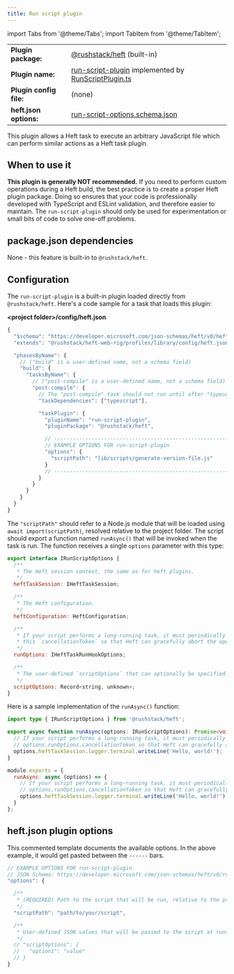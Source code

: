```yaml
---
title: Run script plugin
---
```


import Tabs from '@theme/Tabs';
import TabItem from '@theme/TabItem';

<!-- prettier-ignore-start -->
|     |     |
| --- | --- |
| **Plugin package:** | [@rushstack/heft](https://github.com/microsoft/rushstack/tree/main/apps/heft) (built-in) |
| **Plugin name:** | [run-script-plugin](https://github.com/microsoft/rushstack/blob/main/apps/heft/heft-plugin.json) implemented by [RunScriptPlugin.ts](https://github.com/microsoft/rushstack/blob/main/apps/heft/src/plugins/RunScriptPlugin.ts) |
| **Plugin config file:** | (none) |
| **heft.json options:** | [run-script-options.schema.json](https://developer.microsoft.com/json-schemas/heft/v0/run-script-options.schema.json) |
<!-- prettier-ignore-end -->

This plugin allows a Heft task to execute an arbitrary JavaScript file which can perform similar actions as a Heft task plugin.

## When to use it

**This plugin is generally NOT recommended.** If you need to perform custom operations during a Heft build, the
best practice is to create a proper Heft plugin package. Doing so ensures that your code is professionally developed
with TypeScript and ESLint validation, and therefore easier to maintain. The `run-script-plugin` should only be
used for experimentation or small bits of code to solve one-off problems.

## package.json dependencies

None - this feature is built-in to `@rushstack/heft`.

## Configuration

The `run-script-plugin` is a built-in plugin loaded directly from `@rushstack/heft`.
Here's a code sample for a task that loads this plugin:

**&lt;project folder&gt;/config/heft.json**

```js
{
  "$schema": "https://developer.microsoft.com/json-schemas/heft/v0/heft.schema.json",
  "extends": "@rushstack/heft-web-rig/profiles/library/config/heft.json",

  "phasesByName": {
    // ("build" is a user-defined name, not a schema field)
    "build": {
      "tasksByName": {
        // ("post-compile" is a user-defined name, not a schema field)
        "post-compile": {
          // The "post-compile" task should not run until after "typescript" completes
          "taskDependencies": ["typescript"],

          "taskPlugin": {
            "pluginName": "run-script-plugin",
            "pluginPackage": "@rushstack/heft",

            // --------------------------------------------------------------
            // EXAMPLE OPTIONS FOR run-script-plugin
            "options": {
              "scriptPath": "lib/scripts/generate-version-file.js"
            }
            // --------------------------------------------------------------
          }
        }
      }
    }
  }
}
```

The `"scriptPath"` should refer to a Node.js module that will be loaded using `await import(scriptPath)`,
resolved relative to the project folder. The script should export a function named `runAsync()`
that will be invoked when the task is run. The function receives a single `options` parameter with this
type:

```js
export interface IRunScriptOptions {
  /**
   * The Heft session context, the same as for heft plugins.
   */
  heftTaskSession: IHeftTaskSession;

  /**
   * The Heft configuration.
   */
  heftConfiguration: HeftConfiguration;

  /**
   * If your script performs a long-running task, it must periodically check
   * this `cancellationToken` so that Heft can gracefully abort the operation.
   */
  runOptions: IHeftTaskRunHookOptions;

  /**
   * The user-defined `scriptOptions` that can optionally be specified in **heft.json**.
   */
  scriptOptions: Record<string, unknown>;
}
```

Here is a sample implementation of the `runAsync()` function:

<Tabs>
  <TabItem value="ts" label="TypeScript">

```ts
import type { IRunScriptOptions } from '@rushstack/heft';

export async function runAsync(options: IRunScriptOptions): Promise<void> {
  // If your script performs a long-running task, it must periodically check
  // options.runOptions.cancellationToken so that Heft can gracefully abort the operation.
  options.heftTaskSession.logger.terminal.writeLine('Hello, world!');
}
```

  </TabItem>
  <TabItem value="js" label="JavaScript">

```js
module.exports = {
  runAsync: async (options) => {
    // If your script performs a long-running task, it must periodically check
    // options.runOptions.cancellationToken so that Heft can gracefully abort the operation.
    options.heftTaskSession.logger.terminal.writeLine('Hello, world!');
  }
};
```

  </TabItem>
</Tabs>

## heft.json plugin options

This commented template documents the available options. In the above example, it would get
pasted between the `------` bars.

```ts
// EXAMPLE OPTIONS FOR run-script-plugin
// JSON Schema: https://developer.microsoft.com/json-schemas/heft/v0/run-script-options.schema.json
"options": {

  /**
   * (REQUIRED) Path to the script that will be run, relative to the project root.
   */
  "scriptPath": "path/to/your/script",

  /**
   * User-defined JSON values that will be passed to the script at runtime.
   */
  // "scriptOptions": {
  //   "option1": "value"
  // }
}
```

